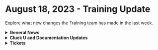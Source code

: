 # August 18, 2023 - Training Update

Explore what new changes the Training team has made in the last week.

<details>

<summary><strong>General News</strong></summary>

* Shout out to all the customers who gave education feedback this week! One highlight is more content on creating tasks using small sub-workflows to speed up automation building. More to come!
* [We've updated the times on our Rewst 104 \~ 106 training to give a 15-minute break between](https://calendly.com/cluck-u):
  * Mondays: Rewst 101 @ 12pm EST + Rewst 104 @ 1:15pm EST
  * Tuesdays: Rewst 102 @ 12pm EST + Rewst 105 @ 1:15pm EST
  * Wednesdays: Rewst 103 @ 12pm EST + Rewst 106 @ 1:15pm EST
  * Thursdays: ROC AMA @ 12pm EST
* Join us in our new [Cluck-U Discord channel](https://discord.com/channels/936789089703845988/1121465945295167588) if you have any questions, comments, or concerns!
* The [ROC Open Mic link has been added to the Open Mic page](../../roc-open-mics/) and included in the Navigation under "Additional Resources."

</details>

<details>

<summary><strong>Cluck U and Documentation Updates</strong></summary>

**Cluck University**

* Added the [Rewst 106 video](broken-reference).
* Added Resource and Documentation links to [Rewst 102 \~ 106 pages](broken-reference).
* Updated steps on [Rewst 104 page](broken-reference) based on feedback.

**Documentation**

* [Open Mic - August 11th Video and Page Added](../../roc-open-mics/roc-open-mics-north-america/2023-roc-open-mics/august-11th-2023-if-you-smell-what-the-roc-is-cooking.md)
* Created a [Microsoft Azure Actions Page](../../../documentation/integrations/individual-integration-documentation/cloud/microsoft-cloud-integration-bundle/microsoft-azure/azure-actions.md) and [Enhanced Setup instructions](../../../documentation/integrations/individual-integration-documentation/cloud/microsoft-cloud-integration-bundle/microsoft-azure/microsoft-azure-integration-setup.md).
* Added a new consolidated [Microsoft CSP Integration Setup page](../../../documentation/integrations/individual-integration-documentation/cloud/microsoft-cloud-integration-bundle/microsoft-csp/microsoft-csp-integration-setup.md).
* Consolidated the [Microsoft Graph integration setup page](../../../documentation/integrations/individual-integration-documentation/cloud/microsoft-cloud-integration-bundle/microsoft-graph/microsoft-graph-integration-setup.md), added an [Actions page](../../../documentation/integrations/individual-integration-documentation/cloud/microsoft-cloud-integration-bundle/microsoft-graph/graph-actions.md), and enhanced the [Graph Subscriptions page](../../../documentation/integrations/individual-integration-documentation/cloud/microsoft-cloud-integration-bundle/microsoft-graph/microsoft-graph-subscriptions.md).
* Completely reworked the [Best Practices for Microsoft Integrations](../../../documentation/integrations/individual-integration-documentation/cloud/microsoft-cloud-integration-bundle/authorization-best-practices.md) and [Common Issues with Microsoft Integrations pages](../../../documentation/integrations/individual-integration-documentation/cloud/microsoft-cloud-integration-bundle/common-issues-with-microsoft-bundle/).
* Updated the [Auvik Integration setup page](../../../documentation/integrations/individual-integration-documentation/rmm/auvik/auvik-integration-setup.md) and added a [Actions & Endpoints](../../../documentation/integrations/individual-integration-documentation/rmm/auvik/actions-and-endpoints.md) page.
* Updates and Fixes
  * Updated the top and left navigation for clarity + updated some text on the front page.
  * Updated the Rewst Powershell xml download link on the [Kaseya VSA Integration setup page](../../../documentation/integrations/individual-integration-documentation/rmm/kaseya-vsa/).
  * Updated [ConnectWise Manage Integration Setup](../../../documentation/integrations/individual-integration-documentation/psa/connectwise-manage/connectwise-integration-setup.md) and [Pod Configuration](../../../documentation/integrations/individual-integration-documentation/psa/connectwise-manage/pod-configuration.md) pages.
  * Update the[ Rewst Script Run file on the Datto RMM Integration Setup page](../../../documentation/integrations/individual-integration-documentation/rmm/datto-rmm/datto-rmm-integration-setup.md).
  * Added Auth Server Hostname information in the [Halo PSA Integration setup page](../../../documentation/integrations/psa/halopsa/halo-integration-setup.md).
  * Updated the [Organization Variables](../../../documentation/user-management/organization-variables.md) list.
  * Various spelling issues were fixed [SonicWall Integration Page](../../../documentation/integrations/individual-integration-documentation/security/sonicwall-nsm/sonicwall-integration-setup.md).
  * Updated [Jinja Filters page](../../../documentation/jinja/list-of-jinja-filters.md).

</details>

<details>

<summary><strong>Tickets</strong></summary>

With the ROC now using Halo for their ticketing system, this is when you should find a ticket created for you!

* [ ] A discussion with a ROC engineer that doesn't result in a fix on first discussion
* [ ] If you have a call to troubleshoot, create workflows or other ROC work
* [ ] For all onboarding or expansion work
* [ ] If a call results in a new workflow idea or request

If you'd like to manually create a ticket yourself, review the "Rewst Support" section at the bottom of this page.

</details>

